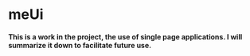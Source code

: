 # meUi
#### This is a work in the project, the use of single page applications. I will summarize it down to facilitate future use.

